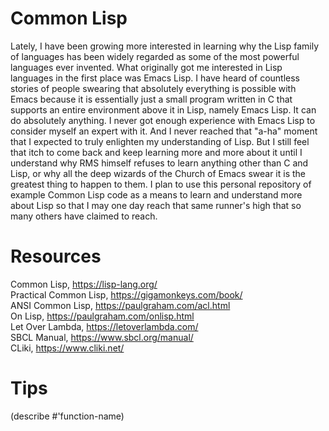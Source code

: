 # Common Lisp
Lately, I have been growing more interested in learning why the Lisp family of languages has been widely regarded as some of the most powerful languages ever invented. What
originally got me interested in Lisp languages in the first place was Emacs Lisp. I have heard of countless stories of people swearing that absolutely everything is possible
with Emacs because it is essentially just a small program written in C that supports an entire environment above it in Lisp, namely Emacs Lisp. It can do absolutely anything.
I never got enough experience with Emacs Lisp to consider myself an expert with it. And I never reached that "a-ha" moment that I expected to truly enlighten my understanding
of Lisp. But I still feel that itch to come back and keep learning more and more about it until I understand why RMS himself refuses to learn anything other than C and Lisp,
or why all the deep wizards of the Church of Emacs swear it is the greatest thing to happen to them. I plan to use this personal repository of example Common Lisp code as a
means to learn and understand more about Lisp so that I may one day reach that same runner's high that so many others have claimed to reach.

# Resources
Common Lisp, https://lisp-lang.org/ \
Practical Common Lisp, https://gigamonkeys.com/book/ \
ANSI Common Lisp, https://paulgraham.com/acl.html \
On Lisp, https://paulgraham.com/onlisp.html \
Let Over Lambda, https://letoverlambda.com/ \
SBCL Manual, https://www.sbcl.org/manual/ \
CLiki, https://www.cliki.net/

# Tips
(describe #'function-name)
